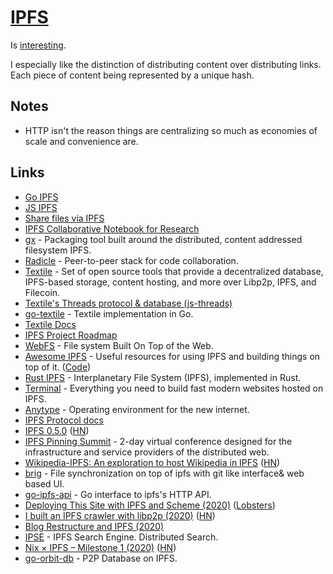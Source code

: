# [IPFS](https://ipfs.io)

Is [interesting](https://blog.neocities.org/blog/2015/09/08/its-time-for-the-distributed-web.html).

I especially like the distinction of distributing content over distributing links. Each piece of content being represented by a unique hash.

## Notes

- HTTP isn't the reason things are centralizing so much as economies of scale and convenience are.

## Links

- [Go IPFS](https://github.com/ipfs/go-ipfs)
- [JS IPFS](https://github.com/ipfs/js-ipfs)
- [Share files via IPFS](https://github.com/ipfs-shipyard/ipfs-share-files)
- [IPFS Collaborative Notebook for Research](https://github.com/ipfs/notes)
- [gx](https://github.com/whyrusleeping/gx) - Packaging tool built around the distributed, content addressed filesystem IPFS.
- [Radicle](http://www.radicle.xyz/) - Peer-to-peer stack for code collaboration.
- [Textile](https://textile.io/) - Set of open source tools that provide a decentralized database, IPFS-based storage, content hosting, and more over Libp2p, IPFS, and Filecoin.
- [Textile's Threads protocol & database (js-threads)](https://github.com/textileio/js-threads)
- [go-textile](https://github.com/textileio/go-textile) - Textile implementation in Go.
- [Textile Docs](https://docs.textile.io/)
- [IPFS Project Roadmap](https://github.com/ipfs/roadmap)
- [WebFS](https://github.com/brendoncarroll/webfs) - File system Built On Top of the Web.
- [Awesome IPFS](https://awesome.ipfs.io/) - Useful resources for using IPFS and building things on top of it. ([Code](https://github.com/ipfs/awesome-ipfs))
- [Rust IPFS](https://github.com/ipfs-rust/rust-ipfs) - Interplanetary File System (IPFS), implemented in Rust.
- [Terminal](https://terminal.co/) - Everything you need to build fast modern websites hosted on IPFS.
- [Anytype](https://anytype.io/) - Operating environment for the new internet.
- [IPFS Protocol docs](https://github.com/ipfs/ipfs)
- [IPFS 0.5.0](https://blog.ipfs.io/2020-04-28-go-ipfs-0-5-0/) ([HN](https://news.ycombinator.com/item?id=23010245))
- [IPFS Pinning Summit](https://ipfspinningsummit.com/) - 2-day virtual conference designed for the infrastructure and service providers of the distributed web.
- [Wikipedia-IPFS: An exploration to host Wikipedia in IPFS](https://github.com/santhoshtr/wikipedia-ipfs) ([HN](https://news.ycombinator.com/item?id=23127829))
- [brig](https://github.com/sahib/brig) - File synchronization on top of ipfs with git like interface& web based UI.
- [go-ipfs-api](https://github.com/ipfs/go-ipfs-api) - Go interface to ipfs's HTTP API.
- [Deploying This Site with IPFS and Scheme (2020)](https://elais.codes/deploying-this-site-with-ipfs-and-scheme.html) ([Lobsters](https://lobste.rs/s/fitmtb/deploying_this_site_with_ipfs_scheme))
- [I built an IPFS crawler with libp2p (2020)](https://adlrocha.substack.com/p/adlrocha-how-i-built-an-ipfs-crawler) ([HN](https://news.ycombinator.com/item?id=23515997))
- [Blog Restructure and IPFS (2020)](https://deedlefake.com/blog-restructure-and-ipfs.html)
- [IPSE](https://www.ipse.io/) - IPFS Search Engine. Distributed Search.
- [Nix × IPFS – Milestone 1 (2020)](https://blog.ipfs.io/2020-09-08-nix-ipfs-milestone-1/) ([HN](https://news.ycombinator.com/item?id=24621276))
- [go-orbit-db](https://github.com/berty/go-orbit-db) - P2P Database on IPFS.
